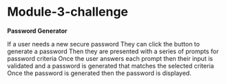 # Module-3-challenge 
**Password Generator**

If a user needs a new secure password
They can click the button to generate a password
Then they are presented with a series of prompts for password criteria
Once the user answers each prompt then their input is validated and a password is generated that matches the selected criteria
Once the password is generated then the password is displayed.